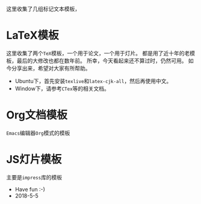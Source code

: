 这里收集了几组标记文本模板，

# LaTeX模板

这里收集了两个`TeX`模板，一个用于论文，一个用于灯片。
都是用了近十年的老模板，最后的大修改也都在数年前。
所幸，今天看起来还不算过时，仍然可用。
如今分享出来，希望对大家有所帮助。

- Ubuntu下，首先安装`texlive`和`latex-cjk-all`，然后再使用中文。
- Window下，请参考`CTex`等的相关文档。

# Org文档模板
`Emacs`编辑器`Org`模式的模板

# JS灯片模板
主要是`impress`库的模板

- Have fun :-)
- 2018-5-5
